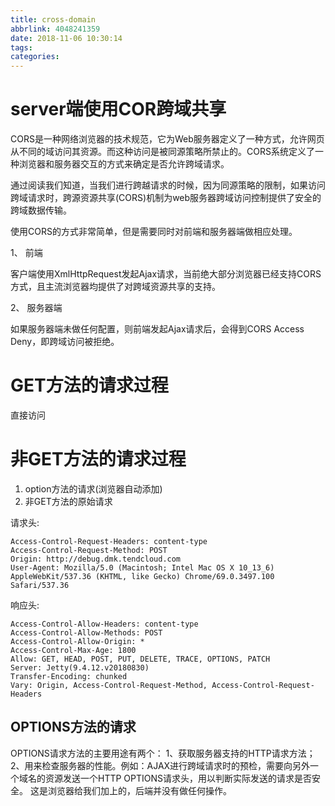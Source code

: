 ```yaml
---
title: cross-domain
abbrlink: 4048241359
date: 2018-11-06 10:30:14
tags:
categories:
---
```

# server端使用COR跨域共享

CORS是一种网络浏览器的技术规范，它为Web服务器定义了一种方式，允许网页从不同的域访问其资源。而这种访问是被同源策略所禁止的。CORS系统定义了一种浏览器和服务器交互的方式来确定是否允许跨域请求。 

通过阅读我们知道，当我们进行跨越请求的时候，因为同源策略的限制，如果访问跨域请求时，跨源资源共享(CORS)机制为web服务器跨域访问控制提供了安全的跨域数据传输。

使用CORS的方式非常简单，但是需要同时对前端和服务器端做相应处理。

1、  前端

客户端使用XmlHttpRequest发起Ajax请求，当前绝大部分浏览器已经支持CORS方式，且主流浏览器均提供了对跨域资源共享的支持。

2、  服务器端

如果服务器端未做任何配置，则前端发起Ajax请求后，会得到CORS Access Deny，即跨域访问被拒绝。


# GET方法的请求过程
直接访问

# 非GET方法的请求过程
1. option方法的请求(浏览器自动添加)
2. 非GET方法的原始请求


请求头:
```
Access-Control-Request-Headers: content-type
Access-Control-Request-Method: POST
Origin: http://debug.dmk.tendcloud.com
User-Agent: Mozilla/5.0 (Macintosh; Intel Mac OS X 10_13_6) AppleWebKit/537.36 (KHTML, like Gecko) Chrome/69.0.3497.100 Safari/537.36
```

响应头:
```
Access-Control-Allow-Headers: content-type
Access-Control-Allow-Methods: POST
Access-Control-Allow-Origin: *
Access-Control-Max-Age: 1800
Allow: GET, HEAD, POST, PUT, DELETE, TRACE, OPTIONS, PATCH
Server: Jetty(9.4.12.v20180830)
Transfer-Encoding: chunked
Vary: Origin, Access-Control-Request-Method, Access-Control-Request-Headers
```


## OPTIONS方法的请求
OPTIONS请求方法的主要用途有两个：
1、获取服务器支持的HTTP请求方法；
2、用来检查服务器的性能。例如：AJAX进行跨域请求时的预检，需要向另外一个域名的资源发送一个HTTP OPTIONS请求头，用以判断实际发送的请求是否安全。
这是浏览器给我们加上的，后端并没有做任何操作。